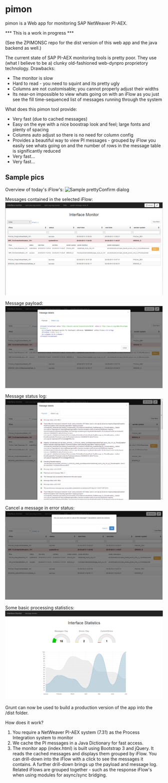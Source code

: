pimon
=====

pimon is a Web app for monitoring SAP NetWeaver PI-AEX.

*** This is a work in progress ***

(See the ZPIMONSC repo for the dist version of this web app and the java backend as well.)


The current state of SAP PI-AEX monitoring tools is pretty poor. They use (what I believe to be a) clunky old-fashioned web-dynpro proprietory technology.
Drawbacks:
 - The monitor is slow
 - Hard to read - you need to squint and its pretty ugly
 - Columns are not customisable; you cannot properly adjust their widths
 - Its near-on impossible to view whats going on with an iFlow as you just see the fill time-sequenced list of messages running through the system
 
What does this pimon tool provide:
 - Very fast (due to cached messages)
 - Easy on the eye with a nice boostrap look and feel; large fonts and plenty of spacing
 - Columns auto adjust so there is no need for column config
 - Provides a beautiful way to view PI messages - grouped by iFlow you easily see whats going on and the number of rows in the message table is significantly reduced
 - Very fast...
 - Very fast...


Sample pics
-----------

Overview of today's iFlow's:
![Sample prettyConfirm dialog](https://bitbucket.org/jasonscott/pimon-web-app-source-files/raw/17cf9e98eaad007bc866e362905020971bf9225d/readme_pics/iflows.PNG)

Messages contained in the selected iFlow:
![Sample prettyConfirm dialog](readme_pics/messages.PNG)

Message payload:
![Sample prettyConfirm dialog](readme_pics/payload.PNG)

Message status log:
![Sample prettyConfirm dialog](readme_pics/status_log.PNG)

Cancel a message in error status:
![Sample prettyConfirm dialog](readme_pics/cancel.PNG)

Some basic processing statistics:
![Sample prettyConfirm dialog](readme_pics/stats.PNG)


Grunt can now be used to build a production version of the app into the /dist folder.


How does it work?

1) You require a NetWeaver PI-AEX system (7.31) as the Process Integration system to monitor
2) We cache the PI messages in a Java Dictionary for fast access.
3) The monitor app (index.html) is built using Bootstrap 3 and jQuery. It reads the cached messages and displays them grouped by iFlow.
   You can drill-down into the iFlow with a click to see the messages it contains. A further drill-down brings up the payload and message log.
   Related iFlows are grouped together - such as the response iFlow's when using modules for async/sync bridging.
   